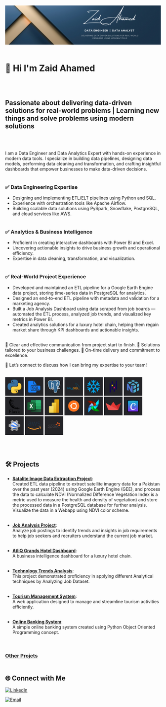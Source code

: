 ![Banner](https://github.com/zaid638/zaid638/blob/main/My%20LinkedIn%20Banner%203.png)
<br /><br />

# 👋 Hi I'm Zaid Ahamed
<br /><br />

## Passionate about delivering data-driven solutions for real-world problems | Learning new things and solve problems using modern solutions
<br /><br />

I am a Data Engineer and Data Analytics Expert with hands-on experience in modern data tools. I specialize in building data pipelines, designing data models, performing data cleaning and transformation, and crafting insightful dashboards that empower businesses to make data-driven decisions.
<br /><br />

### ✅ Data Engineering Expertise <br />

- Designing and implementing ETL/ELT pipelines using Python and SQL.
- Experience with orchestration tools like Apache Airflow.
- Building scalable data solutions using PySpark, Snowflake, PostgreSQL, and cloud services like AWS.
<br /><br />

### ✅ Analytics & Business Intelligence <br />

- Proficient in creating interactive dashboards with Power BI and Excel.
- Uncovering actionable insights to drive business growth and operational efficiency.
- Expertise in data cleaning, transformation, and visualization.
<br /><br />

### ✅ Real-World Project Experience <br />

- Developed and maintained an ETL pipeline for a Google Earth Engine data project, storing time-series data in PostgreSQL for analytics.
- Designed an end-to-end ETL pipeline with metadata and validation for a marketing agency.
- Built a Job Analysis Dashboard using data scraped from job boards — automated the ETL process, analyzed job trends, and visualized key metrics in Power BI.
- Created analytics solutions for a luxury hotel chain, helping them regain market share through KPI dashboards and actionable insights.
<br /><br />

🌟 Clear and effective communication from project start to finish.
🌟 Solutions tailored to your business challenges.
🌟 On-time delivery and commitment to excellence.
<br />

💬 Let’s connect to discuss how I can bring my expertise to your team!
<br /><br />


<p align="left">
    <img src="Skills/1.png" width="60" height="60"/>
    <img src="Skills/2.png" width="60" height="60"/>
    <img src="Skills/3.png" width="60" height="60"/>  
    <img src="Skills/4.png" width="60" height="60"/>
    <img src="Skills/5.png" width="60" height="60"/>
    <img src="Skills/6.png" width="60" height="60"/>  
    <img src="Skills/7.png" width="60" height="60"/>
    <img src="Skills/8.png" width="60" height="60"/>
    <img src="Skills/9.png" width="60" height="60"/>
    <img src="Skills/10.png" width="60" height="60"/>
    <img src="Skills/11.png" width="60" height="60"/>  
    <img src="Skills/12.png" width="60" height="60"/>
    <img src="Skills/13.png" width="60" height="60"/>
    <img src="Skills/14.png" width="60" height="60"/>  
    <img src="Skills/15.png" width="60" height="60"/>
    <img src="Skills/16.png" width="60" height="60"/>
    <img src="Skills/17.png" width="60" height="60"/>
<p/>
    
<br /><br />

## 🛠 Projects <br />

- **[Satalite Image Data Extraction Project](https://github.com/zaid638/GEE-Data-Extraction)**:<br />
Created ETL data pipeline to extract satellite imagery data for a Pakistan over the past year (2024) using Google Earth Engine (GEE), and process the data to calculate NDVI (Normalized Difference Vegetation Index is a metric used to measure the health and density of vegetation) and store the processed data in a PostgreSQL database for further analysis. Visualize the data in a Webapp using NDVI color scheme.<br /><br />

- **[Job Analysis Project](https://github.com/zaid638/Job-Analysis-Project)**:<br />
Analyze job postings to identify trends and insights in job requirements to help job seekers and recruiters understand the current job market.<br /><br />

- **[AtliQ Grands Hotel Dashboard](https://github.com/zaid638/Analysis-of-AtliQ-Grands-Hospitality-Domain)**:<br />
A business intelligence dashboard for a luxury hotel chain.<br /><br />

- **[Technology Trends Analysis](https://github.com/zaid638/IBM-Capstone-Project)**:<br />
This project demonstrated proficiency in applying different Analytical techniques by Analyzing Job Dataset.<br /><br />

- **[Tourism Management System](https://github.com/zaid638/Tourism-Management-System)**:<br />
A web application designed to manage and streamline tourism activities efficiently.<br /><br />

- **[Online Banking System](https://github.com/zaid638/Online-Banking-System)**:<br />
A simple online banking system created using Python Object Oriented Programming concept.<br /><br /><br />

### [Other Projets](https://github.com/zaid638?tab=repositories)<br /><br />

## 🌐 Connect with Me<br />

[![LinkedIn](https://img.shields.io/badge/linkedin-zaidahamed055-blue?badge&logo=linkedin)](https://www.linkedin.com/in/zaidahamed055)<br />

[![Email](https://img.shields.io/badge/zaidahamed638%40gmail.com-mail?logo=gmail&label=mail&labelColor=grey&color=red)](mailto:zaidahamed638@gmail.com)<br /><br />





<!--

- 🔭 I’m currently working on data related Projects.
<br />

- 🌱 I’m currently learning Data Engineering Concepts.
<br />

- 👯 I’m looking to collaborate on data related projects.
- 🤔 I’m looking for help with ...
- 💬 Ask me about ...
- 😄 Pronouns: ...
- ⚡ Fun fact: ...
-->

